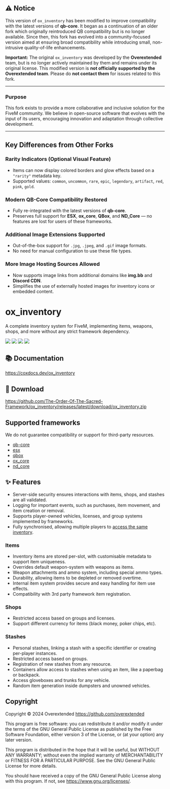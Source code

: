 ## ⚠️ Notice

This version of `ox_inventory` has been modified to improve compatibility with the latest versions of **qb-core**. It began as a continuation of an older fork which originally reintroduced QB compatibility but is no longer available. Since then, this fork has evolved into a community-focused version aimed at ensuring broad compatibility while introducing small, non-intrusive quality-of-life enhancements.

**Important:**
The original `ox_inventory` was developed by the **Overextended** team, but is no longer actively maintained by them and remains under its original license.
This modified version is **not officially supported by the Overextended team**.
Please do **not contact them** for issues related to this fork.

---

### Purpose

This fork exists to provide a more collaborative and inclusive solution for the FiveM community. We believe in open-source software that evolves with the input of its users, encouraging innovation and adaptation through collective development.

---

## Key Differences from Other Forks

### Rarity Indicators (Optional Visual Feature)

* Items can now display colored borders and glow effects based on a `"rarity"` metadata key.
* Supported values: `common`, `uncommon`, `rare`, `epic`, `legendary`, `artifact`, `red`, `pink`, `gold`.

### Modern QB-Core Compatibility Restored

* Fully re-integrated with the latest versions of **qb-core**.
* Preserves full support for **ESX**, **ox\_core**, **QBox**, and **ND\_Core** — no features are lost for users of these frameworks.

### Additional Image Extensions Supported

* Out-of-the-box support for `.jpg`, `.jpeg`, and `.gif` image formats.
* No need for manual configuration to use these file types.

### More Image Hosting Sources Allowed

* Now supports image links from additional domains like **img.bb** and **Discord CDN**.
* Simplifies the use of externally hosted images for inventory icons or embedded content.


# ox_inventory

A complete inventory system for FiveM, implementing items, weapons, shops, and more without any strict framework dependency.

![](https://img.shields.io/github/downloads/The-Order-Of-The-Sacred-Framework/ox_inventory/total?logo=github)
![](https://img.shields.io/github/downloads/The-Order-Of-The-Sacred-Framework/ox_inventory/latest/total?logo=github)
![](https://img.shields.io/github/contributors/The-Order-Of-The-Sacred-Framework/ox_inventory?logo=github)
![](https://img.shields.io/github/v/release/The-Order-Of-The-Sacred-Framework/ox_inventory?logo=github)

## 📚 Documentation

https://coxdocs.dev/ox_inventory

## 💾 Download

https://github.com/The-Order-Of-The-Sacred-Framework/ox_inventory/releases/latest/download/ox_inventory.zip

## Supported frameworks

We do not guarantee compatibility or support for third-party resources.

- [qb-core](https://github.com/qbcore-framework/qb-core)
- [esx](https://github.com/esx-framework/esx_core)
- [qbox](https://github.com/Qbox-project/qbx_core)
- [ox_core](https://github.com/communityox/ox_core)
- [nd_core](https://github.com/ND-Framework/ND_Core)

## ✨ Features

- Server-side security ensures interactions with items, shops, and stashes are all validated.
- Logging for important events, such as purchases, item movement, and item creation or removal.
- Supports player-owned vehicles, licenses, and group systems implemented by frameworks.
- Fully synchronised, allowing multiple players to [access the same inventory](https://user-images.githubusercontent.com/65407488/230926091-c0033732-d293-48c9-9d62-6f6ae0a8a488.mp4).

### Items

- Inventory items are stored per-slot, with customisable metadata to support item uniqueness.
- Overrides default weapon-system with weapons as items.
- Weapon attachments and ammo system, including special ammo types.
- Durability, allowing items to be depleted or removed overtime.
- Internal item system provides secure and easy handling for item use effects.
- Compatibility with 3rd party framework item registration.

### Shops

- Restricted access based on groups and licenses.
- Support different currency for items (black money, poker chips, etc).

### Stashes

- Personal stashes, linking a stash with a specific identifier or creating per-player instances.
- Restricted access based on groups.
- Registration of new stashes from any resource.
- Containers allow access to stashes when using an item, like a paperbag or backpack.
- Access gloveboxes and trunks for any vehicle.
- Random item generation inside dumpsters and unowned vehicles.

## Copyright

Copyright © 2024 Overextended <https://github.com/overextended>

This program is free software: you can redistribute it and/or modify it under the terms of the GNU General Public License as published by the Free Software Foundation, either version 3 of the License, or (at your option) any later version.

This program is distributed in the hope that it will be useful, but WITHOUT ANY WARRANTY; without even the implied warranty of MERCHANTABILITY or FITNESS FOR A PARTICULAR PURPOSE. See the GNU General Public License for more details.

You should have received a copy of the GNU General Public License along with this program. If not, see <https://www.gnu.org/licenses/>.
